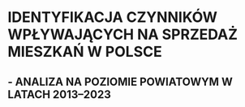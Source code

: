 # **IDENTYFIKACJA CZYNNIKÓW WPŁYWAJĄCYCH NA SPRZEDAŻ MIESZKAŃ W POLSCE**
## - ANALIZA NA POZIOMIE POWIATOWYM W LATACH 2013–2023
